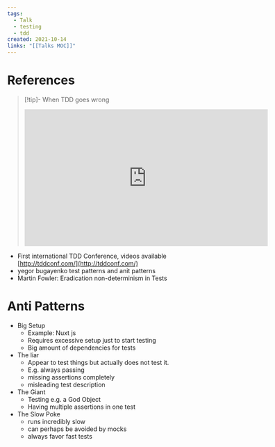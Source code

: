 ```yaml
---
tags:
  - Talk
  - testing
  - tdd
created: 2021-10-14
links: "[[Talks MOC]]"
---
```

# References

> [!tip]- When TDD goes wrong
> <iframe width="560" height="315" src="https://www.youtube.com/embed/UWtEVKVPBQ0?si=3ElPQDuXJhzp8is6" title="YouTube video player" frameborder="0" allow="accelerometer; autoplay; clipboard-write; encrypted-media; gyroscope; picture-in-picture; web-share" referrerpolicy="strict-origin-when-cross-origin" allowfullscreen></iframe>
- First international TDD Conference, videos available [http://tddconf.com/](http://tddconf.com/)
- yegor bugayenko test patterns and anit patterns
- Martin Fowler: Eradication non-determinism in Tests

# Anti Patterns

- Big Setup
    - Example: Nuxt js
    - Requires excessive setup just to start testing
    - Big amount of dependencies for tests
- The liar
    - Appear to test things but actually does not test it.
    - E.g. always passing
    - missing assertions completely
    - misleading test description
- The Giant
    - Testing e.g. a God Object
    - Having multiple assertions in one test
- The Slow Poke
    - runs incredibly slow
    - can perhaps be avoided by mocks
    - always favor fast tests

